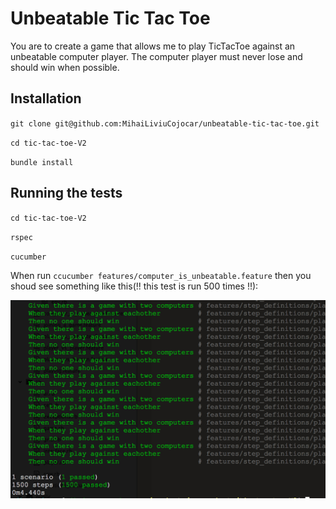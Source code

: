 # Unbeatable Tic Tac Toe

You are to create a game that allows me to play TicTacToe against an unbeatable computer player.  The computer player must never lose and should win when possible.

## Installation
`git clone git@github.com:MihaiLiviuCojocar/unbeatable-tic-tac-toe.git`

`cd tic-tac-toe-V2`

`bundle install`

## Running the tests

`cd tic-tac-toe-V2`

`rspec`

`cucumber`

When run `ccucumber features/computer_is_unbeatable.feature` then you shoud see something like this(!! this test is run 500 times !!):

![](https://raw.githubusercontent.com/MihaiLiviuCojocar/unbeatable-tic-tac-toe/master/public/images/ai_vs_ai2.png)
